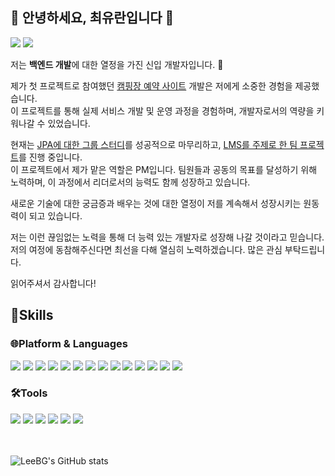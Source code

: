 ## 🙌 안녕하세요, 최유란입니다 🙌

<a href="https://dandelion-talos-481.notion.site/91c19a6fee2f4f6e8cc3f39da8e1a970?pvs=4" target="_blank"><img src="https://img.shields.io/badge/NOTION-000000?style=for-the-badge&logo=notion&logoColor=white"/></a>
<a href="https://mail.naver.com/" target="_blank"><img src="https://img.shields.io/badge/dywjd3355v@naver.com-EA4335?style=for-the-badge&logo=gmail&logoColor=white"/></a>


저는 **백엔드 개발**에 대한 열정을 가진 신입 개발자입니다. 🌱

제가 첫 프로젝트로 참여했던
<a href="https://github.com/Project-japlus/camping" target="_blank">캠핑장 예약 사이트</a> 
개발은 저에게 소중한 경험을 제공했습니다.<br> 이 프로젝트를 통해 실제 서비스 개발 및 운영 과정을 경험하며, 개발자로서의 역량을 키워나갈 수 있었습니다.

현재는 [JPA에 대한 그룹 스터디](https://github.com/choiyuran/Study_JPA)를 성공적으로 마무리하고, 
[LMS를 주제로 한 팀 프로젝트](https://github.com/choiyuran/Simple_LMS)를 진행 중입니다.
<br> 이 프로젝트에서 제가 맡은 역할은 PM입니다. 팀원들과 공동의 목표를 달성하기 위해 노력하며, 이 과정에서 리더로서의 능력도 함께 성장하고 있습니다.

새로운 기술에 대한 궁금증과 배우는 것에 대한 열정이 저를 계속해서 성장시키는 원동력이 되고 있습니다.

저는 이런 끊임없는 노력을 통해 더 능력 있는 개발자로 성장해 나갈 것이라고 믿습니다.<br> 
저의 여정에 동참해주신다면 최선을 다해 열심히 노력하겠습니다. 많은 관심 부탁드립니다.

읽어주셔서 감사합니다!

## 💪Skills
### 🌐Platform & Languages

<div style="display: inline-block">

<img src="https://img.shields.io/badge/Java-FF0000?style=for-the-badge&logo=OpenJDK&logoColor=black"/>

<img src="https://img.shields.io/badge/oracle-F80000?style=for-the-badge&logo=oracle&logoColor=white"/>

<img src="https://img.shields.io/badge/mysql-4479A1?style=for-the-badge&logo=mysql&logoColor=white"/>

<img src="https://img.shields.io/badge/HTML5-E34F26?style=for-the-badge&logo=HTML5&logoColor=white"/>

<img src="https://img.shields.io/badge/css3-1572B6?style=for-the-badge&logo=css3&logoColor=biolet"/>

<img src="https://img.shields.io/badge/JavaScript-F7DF1E?style=for-the-badge&logo=Javascript&logoColor=white"/>

<img src="https://img.shields.io/badge/bootstrap-7952B3?style=for-the-badge&logo=bootstrap&logoColor=white"/>

<img src="https://img.shields.io/badge/jsp-DF7401?style=for-the-badge&logo=openjdk&logoColor=white"/>

<img src="https://img.shields.io/badge/gradle-02303A?style=for-the-badge&logo=gradle&logoColor=white"/>

<img src="https://img.shields.io/badge/maven-C71A36?style=for-the-badge&logo=apachemaven&logoColor=white"/>

<img src="https://img.shields.io/badge/spring-6DB33F?style=for-the-badge&logo=spring&logoColor=white"/>

<img src="https://img.shields.io/badge/springboot-6DB33F?style=for-the-badge&logo=springboot&logoColor=white"/>

<img src="https://img.shields.io/badge/python-3776AB?style=for-the-badge&logo=python&logoColor=white"/>

<img src="https://img.shields.io/badge/linux-FCC624?style=for-the-badge&logo=linux&logoColor=white"/>

</div>

### 🛠️Tools

<div style="display: inline-block">

<img src="https://img.shields.io/badge/git-F05032?style=for-the-badge&logo=git&logoColor=white"/>

<img src="https://img.shields.io/badge/github-181717?style=for-the-badge&logo=github&logoColor=white"/>

<img src="https://img.shields.io/badge/eclipse-2C2255?style=for-the-badge&logo=eclipseide&logoColor=white"/>

<img src="https://img.shields.io/badge/Visual Studio Code-007ACC?style=for-the-badge&logo=visualstudiocode&logoColor=white"/>

<img src="https://img.shields.io/badge/IntelliJ IDEA-000000?style=for-the-badge&logo=intellijidea&logoColor=white"/>

<img src="https://img.shields.io/badge/Apache NetBeans IDE-1B6AC6?style=for-the-badge&logo=apacheNetBeansIDE&logoColor=white"/>

</div>

<br/>
<br/>
<br/>

![LeeBG's GitHub stats](https://github-readme-stats.vercel.app/api?username=choiyuran&show_icons=true&theme=radical)
